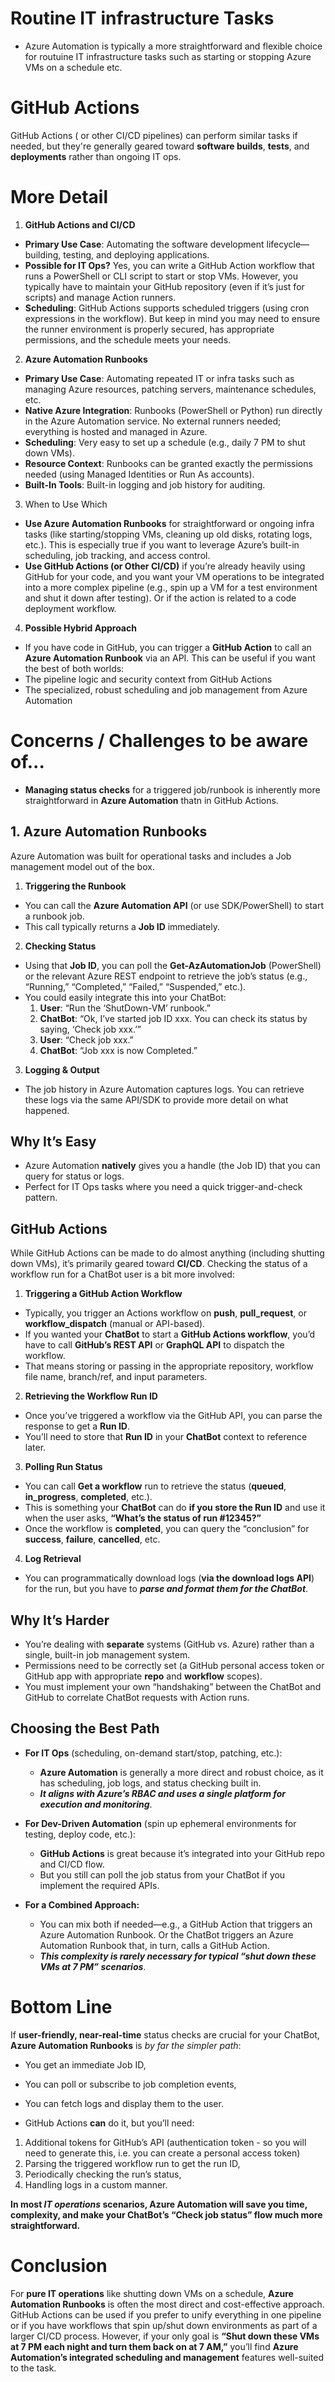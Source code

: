 # Routine IT infrastructure Tasks
- Azure Automation is typically a more straightforward and flexible choice for routuine IT infrastructure tasks such as starting or stopping Azure VMs on a schedule etc.  

# GitHub Actions
GitHub Actions ( or other CI/CD pipelines) can perform similar tasks if needed, but they're generally geared toward **software builds**, **tests**, and **deployments** rather than ongoing IT ops.

# More Detail
1. **GitHub Actions and CI/CD**

- **Primary Use Case**: Automating the software development lifecycle—building, testing, and deploying applications.
- **Possible for IT Ops?** Yes, you can write a GitHub Action workflow that runs a PowerShell or CLI script to start or stop VMs. However, you typically have to maintain your GitHub repository (even if it’s just for scripts) and manage Action runners.
- **Scheduling**: GitHub Actions supports scheduled triggers (using cron expressions in the workflow). But keep in mind you may need to ensure the runner environment is properly secured, has appropriate permissions, and the schedule meets your needs.

2. **Azure Automation Runbooks**

- **Primary Use Case**: Automating repeated IT or infra tasks such as managing Azure resources, patching servers, maintenance schedules, etc.
- **Native Azure Integration**: Runbooks (PowerShell or Python) run directly in the Azure Automation service. No external runners needed; everything is hosted and managed in Azure.
- **Scheduling**: Very easy to set up a schedule (e.g., daily 7 PM to shut down VMs).
- **Resource Context**: Runbooks can be granted exactly the permissions needed (using Managed Identities or Run As accounts).
- **Built-In Tools**: Built-in logging and job history for auditing.

3. When to Use Which

- **Use Azure Automation Runbooks** for straightforward or ongoing infra tasks (like starting/stopping VMs, cleaning up old disks, rotating logs, etc.). This is especially true if you want to leverage Azure’s built-in scheduling, job tracking, and access control.
- **Use GitHub Actions (or Other CI/CD)** if you’re already heavily using GitHub for your code, and you want your VM operations to be integrated into a more complex pipeline (e.g., spin up a VM for a test environment and shut it down after testing). Or if the action is related to a code deployment workflow.

4. **Possible Hybrid Approach**

- If you have code in GitHub, you can trigger a **GitHub Action** to call an **Azure Automation Runbook** via an API. This can be useful if you want the best of both worlds:
 - The pipeline logic and security context from GitHub Actions
 - The specialized, robust scheduling and job management from Azure Automation

# Concerns / Challenges to be aware of...
- **Managing status checks** for a triggered job/runbook is inherently more straightforward in **Azure Automation** thatn in GitHub Actions.

## 1. **Azure Automation Runbooks**
Azure Automation was built for operational tasks and includes a Job management model out of the box.

1. **Triggering the Runbook**

- You can call the **Azure Automation API** (or use SDK/PowerShell) to start a runbook job.
- This call typically returns a **Job ID** immediately.

2. **Checking Status**

- Using that **Job ID**, you can poll the **Get-AzAutomationJob** (PowerShell) or the relevant Azure REST endpoint to retrieve the job’s status (e.g., “Running,” “Completed,” “Failed,” “Suspended,” etc.).
- You could easily integrate this into your ChatBot:
   1. **User**: “Run the ‘ShutDown-VM’ runbook.”
   2. **ChatBot**: “Ok, I’ve started job ID xxx. You can check its status by saying, ‘Check job xxx.’”
   3. **User**: “Check job xxx.”
   4. **ChatBot**: “Job xxx is now Completed.”

3. **Logging & Output**

- The job history in Azure Automation captures logs. You can retrieve these logs via the same API/SDK to provide more detail on what happened.

## Why It’s Easy

- Azure Automation **natively** gives you a handle (the Job ID) that you can query for status or logs.
- Perfect for IT Ops tasks where you need a quick trigger-and-check pattern.

## GitHub Actions
While GitHub Actions can be made to do almost anything (including shutting down VMs), it’s primarily geared toward **CI/CD**. 
Checking the status of a workflow run for a ChatBot user is a bit more involved:

1. **Triggering a GitHub Action Workflow**

- Typically, you trigger an Actions workflow on **push**, **pull_request**, or **workflow_dispatch** (manual or API-based).
- If you wanted your **ChatBot** to start a **GitHub Actions workflow**, you’d have to call **GitHub’s REST API** or **GraphQL API** to dispatch the workflow.
- That means storing or passing in the appropriate repository, workflow file name, branch/ref, and input parameters.

2. **Retrieving the Workflow Run ID**

- Once you’ve triggered a workflow via the GitHub API, you can parse the response to get a **Run ID**.
- You’ll need to store that **Run ID** in your **ChatBot** context to reference later.

3. **Polling Run Status**

- You can call **Get a workflow** run to retrieve the status (**queued**, **in_progress**, **completed**, etc.).
- This is something your **ChatBot** can do **if you store the Run ID** and use it when the user asks, **“What’s the status of run #12345?”**
- Once the workflow is **completed**, you can query the “conclusion” for **success**, **failure**, **cancelled**, etc.

4. **Log Retrieval**

- You can programmatically download logs (**via the download logs API**) for the run, but you have to ***parse and format them for the ChatBot***.

## Why It’s Harder

- You’re dealing with **separate** systems (GitHub vs. Azure) rather than a single, built-in job management system.
- Permissions need to be correctly set (a GitHub personal access token or GitHub app with appropriate **repo** and **workflow** scopes).
- You must implement your own “handshaking” between the ChatBot and GitHub to correlate ChatBot requests with Action runs.

## Choosing the Best Path
- **For IT Ops** (scheduling, on-demand start/stop, patching, etc.):

   - **Azure Automation** is generally a more direct and robust choice, as it has scheduling, job logs, and status checking built in.
   - ***It aligns with Azure’s RBAC and uses a single platform for execution and monitoring***.

- **For Dev-Driven Automation** (spin up ephemeral environments for testing, deploy code, etc.):

  - **GitHub Actions** is great because it’s integrated into your GitHub repo and CI/CD flow.
  - But you still can poll the job status from your ChatBot if you implement the required APIs.

- **For a Combined Approach:**

  - You can mix both if needed—e.g., a GitHub Action that triggers an Azure Automation Runbook. Or the ChatBot triggers an Azure Automation Runbook that, in turn, calls a GitHub Action.
  - ***This complexity is rarely necessary for typical “shut down these VMs at 7 PM” scenarios***.

# Bottom Line
If **user-friendly, near-real-time** status checks are crucial for your ChatBot, **Azure Automation Runbooks** is *by far the simpler path*:

- You get an immediate Job ID,
- You can poll or subscribe to job completion events,
- You can fetch logs and display them to the user.

- GitHub Actions **can** do it, but you’ll need:

1. Additional tokens for GitHub’s API (authentication token - so you will need to generate this, i.e. you can create a personal access token)
2. Parsing the triggered workflow run to get the run ID,
3. Periodically checking the run’s status,
4. Handling logs in a custom manner.

**In most *IT operations* scenarios, Azure Automation will save you time, complexity, and make your ChatBot’s “Check job status” flow much more straightforward.**

# Conclusion
For **pure IT operations** like shutting down VMs on a schedule, **Azure Automation Runbooks** is often the most direct and cost-effective approach. 
GitHub Actions can be used if you prefer to unify everything in one pipeline or if you have workflows that spin up/shut down environments as part of
a larger CI/CD process. However, if your only goal is **“Shut down these VMs at 7 PM each night and turn them back on at 7 AM,”** you’ll find **Azure Automation’s integrated scheduling and management** features well-suited to the task.
